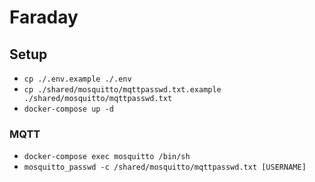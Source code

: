 # Faraday

## Setup
- `cp ./.env.example ./.env`
- `cp ./shared/mosquitto/mqttpasswd.txt.example ./shared/mosquitto/mqttpasswd.txt`
- `docker-compose up -d`

### MQTT
- `docker-compose exec mosquitto /bin/sh`
- `mosquitto_passwd -c /shared/mosquitto/mqttpasswd.txt [USERNAME]`
